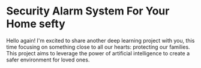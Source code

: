 # Security Alarm System For Your Home sefty

Hello again! I'm excited to share another deep learning project with you, this time focusing on something close to all our hearts: protecting our families. 
This project aims to leverage the power of artificial intelligence to create a safer environment for loved ones.
